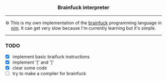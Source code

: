 <h3 align="center">Brainfuck interpreter</h3>

---

<p align="center">⚙️ This is my own implementation of the <a href="https://en.wikipedia.org/wiki/Brainfuck">brainfuck</a> programming language in <a href="https://nim-lang.org/">nim</a>. It can get very slow because I'm currently learning but it's simple.</p>

---

### TODO
- [x] implement basic braifuck instructions
- [x] implement '[' and ']'
- [x] clear some code
- [ ] try to make a compiler for brainfuck
